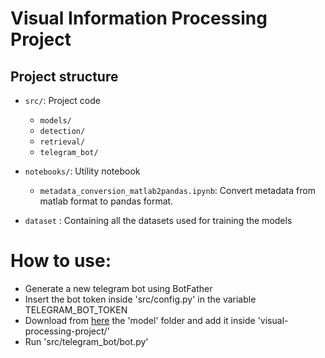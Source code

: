 # Visual Information Processing Project

## Project structure
- `src/`: Project code
  - `models/`
  - `detection/`
  - `retrieval/`
  - `telegram_bot/`
- `notebooks/`: Utility notebook
  - `metadata_conversion_matlab2pandas.ipynb`: Convert metadata from matlab format to pandas format.

- `dataset` : Containing all the datasets used for training the models


# How to use:
- Generate a new telegram bot using BotFather
- Insert the bot token inside 'src/config.py' in the variable TELEGRAM_BOT_TOKEN
- Download from <a href='https://drive.google.com/drive/folders/1WWQ28Kq_KDDU7QVQblZXd4_FCDLofMRs?usp=sharing'>here</a> the 'model' folder and add it inside 'visual-processing-project/'
- Run 'src/telegram_bot/bot.py'
